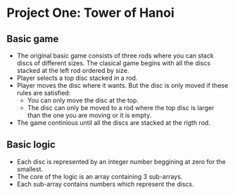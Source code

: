 # Project One: Tower of Hanoi

## Basic game

* The original basic game consists of three rods where you can stack discs of different sizes. The clasical game begins with all the discs stacked at the left rod ordered by size.
* Player selects a top disc stacked in a rod.
* Player moves the disc where it wants. But the disc is only moved if these rules are satisfied:
    + You can only move the disc at the top.
    + The disc can only be moved to a rod where the top disc is larger than the one you are moving or it is empty.
* The game continious until all the discs are stacked at the rigth rod.

## Basic logic

* Each disc is represented by an integer number beggining at zero for the smallest.
* The core of the logic is an array containing 3 sub-arrays.
*  Each sub-array contains numbers which represent the discs.